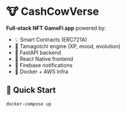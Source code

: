 # 🐮 CashCowVerse

**Full-stack NFT GameFi app** powered by:
- 💡 Smart Contracts (ERC721A)
- 🧠 Tamagotchi engine (XP, mood, evolution)
- 🔧 FastAPI backend
- 🎨 React Native frontend
- 🔔 Firebase notifications
- 💾 Docker + AWS Infra

## 🚀 Quick Start

```bash
docker-compose up
